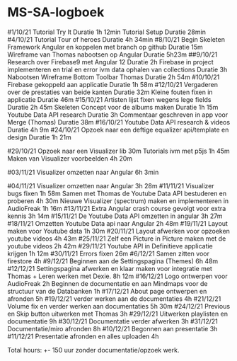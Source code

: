 # MS-SA-logboek
#1/10/21
Tutorial Try It
	Duratie 1h 12min
Tutorial Setup
	Duratie 28min
#4/10/21
Tutorial Tour of heroes
	Duratie 4h 34min
#8/10/21
Begin Skeleten Framework Angular en koppelen met branch op github
	Duratie 15m
Wireframe van Thomas nabootsen op Angular
	Duratie 5h23m
##9/10/21
Research over Firebase9 met Angular 12
	Duratie 2h
Firebase in project implementeren en trial en error ivm data ophalen van collections
	Duratie 3h
Nabootsen Wireframe Bottom Toolbar Thomas
	Duratie 2h 54m
#10/10/21
Firebase gekoppeld aan applicatie
	Duratie 1h 58m
#12/10/21
Vergaderen over de prestaties van beide kanten
	Duratie 32m
Kleine fouten fixen in applicatie
	Duratie 46m
#15/10/21
Artisten lijst fixen wegens lege fields
	Duratie 2h 45m
Skeleten Concept voor de albums maken
	Duratie 1h 15m
Youtube Data API research
	Duratie 3h
Commentaar geschreven in app voor Merge (Thomas)
	Duratie 38m
#16/10/21
Youtube Data API research & videos
	Duratie 4h 9m
#24/10/21
Opzoek naar een deftige equalizer api/template en design
	Duratie 1h 21m

#29/10/21
Opzoek naar een Visualizer lib
	30m
Tutorials ivm met p5js
	1h 45m
Maken van Visualizer voorbeelden
	4h 20m

#03/11/21
Visualizer omzetten naar Angular
	6h 3min

#04/11/21
Visualizer omzetten naar Angular
	3h 28m
#11/11/21
Visualizer bugs fixen
	1h 58m
Samen met Thomas de Youtube Data API bestuderen en proberen
	4h 30m
Nieuwe Visualizer (spectrum) maken en implementeren in AudioFreak
	1h 16m
#13/11/21
Extra Angular crash course gevolgt voor extra kennis
	3h 14m
#15/11/21
De Youtube Data API omzetten in angular
	3h 27m
#18/11/21
Omzetten Youtube Data api naar Angular 
	2h 48m
#19/11/21
Layout maken voor Youtube data
	1h 30m
#20/11/21
Layout afwerken voor opzoeken youtube videos
	4h 43m
#25/11/21
Zelf een Picture in Picture maken met de youtube videos
	2h 42m
#29/11/21
Youtube API in Definitieve applicatie krijgen
	1h 12m
#30/11/21
Errors fixen
	26m
#6/12/21
Samen zitten voor firestore
	4h
#9/12/21
Beginnen aan de Settingspagina (Themes)
	6h 48m
#12/12/21
Settingspagina afwerken en klaar maken voor integratie met Thomas + Leren werken met Dexie.
	8h 12m
#16/12/21
Logo ontwerpen voor AudioFreak
	2h
Beginnen de documentatie en aan Mindmaps voor de structuur van de Databanken
	1h
#17/12/21
About page ontwerpen en afronden
	5h
#19/12/21
verder werken aan de documentaties
	4h
#21/12/21
Volume fix en verder werken aan documentaties
	5h 30m
#24/12/21
Previous en Skip button uitwerken met Thomas
	3h
#29/12/21
Uitwerken playlisten en documentatie
	9h
#30/12/21
Documentatie verder afwerken
	3h
#31/12/21
Documentatie/miro afronden
	8h 
#10/12/21
Begonnen aan presentatie
	3h
#11/12/21
Presentatie afronden en alles uploaden
	4h

Total hours: +- 150 uur zonder documentatie/opzoek werk.
